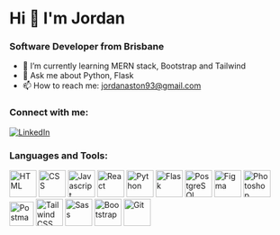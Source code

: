 # Hi 👋 I'm Jordan

### Software Developer from Brisbane 

- 🌱 I’m currently learning MERN stack, Bootstrap and Tailwind
- 💬 Ask me about Python, Flask
- 📫 How to reach me: jordanaston93@gmail.com

### Connect with me:

[![LinkedIn](https://img.icons8.com/color/48/000000/linkedin.png)](https://www.linkedin.com/in/jordan-aston-164aab178/)

### Languages and Tools:

[<img src="https://img.icons8.com/color/48/000000/html-5.png" alt="HTML" width="48" height="48">](https://www.w3.org/html/)
[<img src="https://img.icons8.com/color/48/000000/css3.png" alt="CSS" width="48" height="48">](https://www.w3.org/Style/CSS/Overview.en.html)
[<img src="https://img.icons8.com/color/48/000000/javascript.png" alt="Javascript" width="48" height="48">](https://www.javascript.com/)
[<img src="https://img.icons8.com/color/48/000000/react-native.png" alt="React" width="48" height="48">](https://reactjs.org/)
[<img src="https://img.icons8.com/color/48/000000/python.png" alt="Python" width="48" height="48">](https://www.python.org/)
[<img src="https://img.icons8.com/fluency/48/000000/flask.png" alt="Flask" width="48" height="48">](https://flask.palletsprojects.com/)
[<img src="https://img.icons8.com/color/48/000000/postgreesql.png" alt="PostgreSQL" width="48" height="48">](https://www.postgresql.org/)
[<img src="https://img.icons8.com/color/48/000000/figma.png" alt="Figma" width="48" height="48">](https://www.figma.com/)
[<img src="https://img.icons8.com/color/48/000000/adobe-photoshop.png" alt="Photoshop" width="48" height="48">](https://www.adobe.com/products/photoshop.html)
[<img src="https://user-images.githubusercontent.com/91400430/237024769-6969e015-e068-4b17-85d0-ab7bbf7282d4.svg" alt="Postman" width="43" height="43">](https://www.postman.com/)
[<img src="https://img.icons8.com/color/48/000000/tailwindcss.png" alt="Tailwind CSS" width="48" height="48">](https://tailwindcss.com/)
[<img src="https://img.icons8.com/color/48/000000/sass.png" alt="Sass" width="48" height="48">](https://sass-lang.com/)
[<img src="https://img.icons8.com/color/48/000000/bootstrap.png" alt="Bootstrap" width="48" height="48">](https://getbootstrap.com/)
[<img src="https://img.icons8.com/color/48/000000/git.png" alt="Git" width="48" height="48">](https://git-scm.com/)







